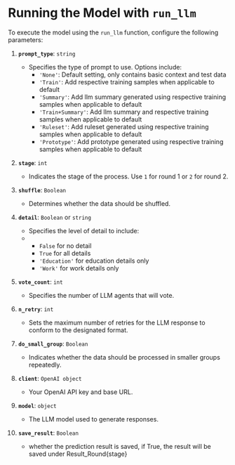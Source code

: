 # Running the Model with `run_llm`

To execute the model using the `run_llm` function, configure the following parameters:

1. **`prompt_type`**: `string`
   - Specifies the type of prompt to use. Options include:
     - `'None'`: Default setting, only contains basic context and test data
     - `'Train'`: Add respective training samples when applicable to default
     - `'Summary'`: Add llm summary generated using respective training samples when applicable to default
     - `'Train+Summary'`: Add llm summary and respective training samples when applicable to default
     - `'Ruleset'`: Add ruleset generated using respective training samples when applicable to default
     - `'Prototype'`: Add prototype generated using respective training samples when applicable to default

2. **`stage`**: `int`
   - Indicates the stage of the process. Use `1` for round 1 or `2` for round 2.

3. **`shuffle`**: `Boolean`
   - Determines whether the data should be shuffled.

4. **`detail`**: `Boolean` or `string`
   - Specifies the level of detail to include:
   - - `False` for no detail
     - `True` for all details
     - `'Education'` for education details only
     - `'Work'` for work details only

5. **`vote_count`**: `int`
   - Specifies the number of LLM agents that will vote.

6. **`n_retry`**: `int`
   - Sets the maximum number of retries for the LLM response to conform to the designated format.

7. **`do_small_group`**: `Boolean`
   - Indicates whether the data should be processed in smaller groups repeatedly.

8. **`client`**: `OpenAI object`
   - Your OpenAI API key and base URL.

9. **`model`**: `object`
   - The LLM model used to generate responses.

10. **`save_result`**: `Boolean`
    - whether the prediction result is saved, if True, the result will be saved under Result_Round{stage}